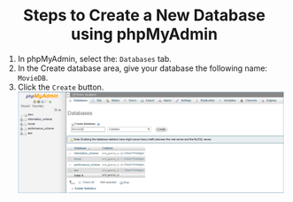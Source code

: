 <center><h1>Steps to Create a New Database using phpMyAdmin</h1></center>


<ol>
<li>In phpMyAdmin, select the:  <code>Databases</code> tab. </li>
<li>In the Create database area, give your database the following name: <code>MovieDB</code>.</li>
<li> Click the <code>Create</code> button.</li>

<center>
<img src=".guides/img/newDB.png" />
</center>

</ol>